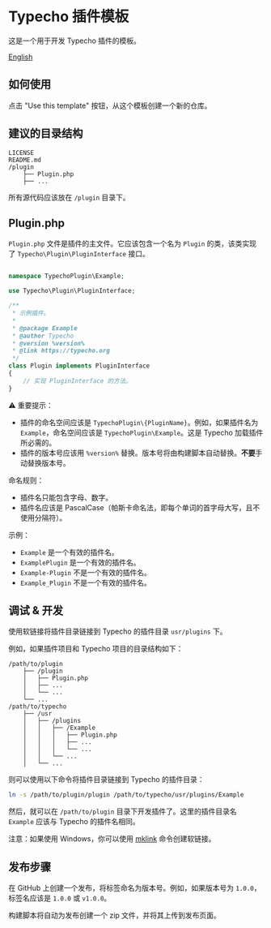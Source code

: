 # Typecho 插件模板

这是一个用于开发 Typecho 插件的模板。

[English](README.md)

## 如何使用

点击 "Use this template" 按钮，从这个模板创建一个新的仓库。

## 建议的目录结构

```
LICENSE
README.md
/plugin
    ├── Plugin.php
    ├── ...
```

所有源代码应该放在 `/plugin` 目录下。

## Plugin.php

`Plugin.php` 文件是插件的主文件。它应该包含一个名为 `Plugin` 的类，该类实现了 `Typecho\Plugin\PluginInterface` 接口。

```php

namespace TypechoPlugin\Example;

use Typecho\Plugin\PluginInterface;

/**
 * 示例插件。
 *
 * @package Example
 * @author Typecho
 * @version %version%
 * @link https://typecho.org
 */
class Plugin implements PluginInterface
{
    // 实现 PluginInterface 的方法。
}
```

⚠️ 重要提示：

- 插件的命名空间应该是 `TypechoPlugin\{PluginName}`。例如，如果插件名为 `Example`，命名空间应该是 `TypechoPlugin\Example`。这是 Typecho 加载插件所必需的。
- 插件的版本号应该用 `%version%` 替换。版本号将由构建脚本自动替换。**不要**手动替换版本号。

命名规则：

- 插件名只能包含字母、数字。
- 插件名应该是 PascalCase（帕斯卡命名法，即每个单词的首字母大写，且不使用分隔符）。

示例：

- `Example` 是一个有效的插件名。
- `ExamplePlugin` 是一个有效的插件名。
- `Example-Plugin` 不是一个有效的插件名。
- `Example_Plugin` 不是一个有效的插件名。

## 调试 & 开发

使用软链接将插件目录链接到 Typecho 的插件目录 `usr/plugins` 下。

例如，如果插件项目和 Typecho 项目的目录结构如下：

```
/path/to/plugin
    ├── /plugin
    │   ├── Plugin.php
    │   ├── ...
    │   └── ...
    └── ...
/path/to/typecho
    ├── /usr
    │   ├── /plugins
    │   │   ├── /Example
    │   │   │   ├── Plugin.php
    │   │   │   ├── ...
    │   │   │   └── ...
    │   │   └── ...
    │   └── ...
```

则可以使用以下命令将插件目录链接到 Typecho 的插件目录：

```bash
ln -s /path/to/plugin/plugin /path/to/typecho/usr/plugins/Example
```

然后，就可以在 `/path/to/plugin` 目录下开发插件了。这里的插件目录名 `Example` 应该与 Typecho 的插件名相同。

注意：如果使用 Windows，你可以使用 [mklink](https://docs.microsoft.com/en-us/windows-server/administration/windows-commands/mklink) 命令创建软链接。


## 发布步骤

在 GitHub 上创建一个发布，将标签命名为版本号。例如，如果版本号为 `1.0.0`，标签名应该是 `1.0.0` 或 `v1.0.0`。

构建脚本将自动为发布创建一个 zip 文件，并将其上传到发布页面。
